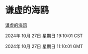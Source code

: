 # 谦虚的海鸥
[谦虚的海鸥](http://219.139.197.74:56308/qxdho/course/base/hotlink/index.php)

2024年 10月 27日 星期日 19:10:01 CST

2024年 10月 27日 星期日 11:10:01 GMT
